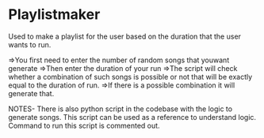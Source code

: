 # Playlistmaker
Used to make a playlist for the user based on the duration that the user wants to run.

=>You first need to enter the number of random songs that youwant generate
=>Then enter the duration of your run
=>The script will check whether a combination of such songs is possible or not that will be exactly equal to the duration of run.
=>If there is a possible combination it will generate that.

NOTES-
There is also python script in the codebase with the logic to generate songs. This script can be used as a reference to understand logic. Command to run this script is commented out. 
